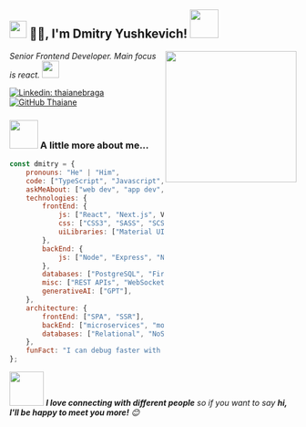 <h2><img src="https://emojis.slackmojis.com/emojis/images/1531849430/4246/blob-sunglasses.gif?1531849430" width="30"/> 🙏🏻, I'm Dmitry Yushkevich! <img src="https://media.giphy.com/media/12oufCB0MyZ1Go/giphy.gif" width="50"></h2>
<img align='right' src="https://media.giphy.com/media/M9gbBd9nbDrOTu1Mqx/giphy.gif" width="230">
<p><em>Senior Frontend Developer. Main focus is react.
</a><img src="https://media.giphy.com/media/WUlplcMpOCEmTGBtBW/giphy.gif" width="30"> 
</em></p>

[![Linkedin: thaianebraga](https://img.shields.io/badge/-thaianebraga-blue?style=flat-square&logo=Linkedin&logoColor=white&link=https://www.linkedin.com/in/dmitry-yushkevich/)](https://www.linkedin.com/in/dmitry-yushkevich/)
[![GitHub Thaiane](https://img.shields.io/github/followers/thaiane?label=follow&style=social)](https://github.com/DmitryFullStackDev)

### <img src="https://media.giphy.com/media/VgCDAzcKvsR6OM0uWg/giphy.gif" width="50"> A little more about me...  

```javascript
const dmitry = {
    pronouns: "He" | "Him",
    code: ["TypeScript", "Javascript", "HTML5"],
    askMeAbout: ["web dev", "app dev", "UI/UX"],
    technologies: {
        frontEnd: {
            js: ["React", "Next.js", Vue],
            css: ["CSS3", "SASS", "SCSS", "LESS", "Staled-components"],
            uiLibraries: ["Material UI", "Recharts", "React-tables", "Antd"],
        },
        backEnd: {
            js: ["Node", "Express", "NestJS"],
        },
        databases: ["PostgreSQL", "Firebase Realtime DB", "redis"],
        misc: ["REST APIs", "WebSockets", "GraphQl", "Redux", "Redux-saga", "Redux-toolkit", "Reselect", "Vuex", "Axios", "React-tables", "React-query", "Formic", "I18Next", "Jest", "Enzyme", "Webpack", "Parcel", "Rollup", "Yarn", "Npm", "Eslint", "Stylelint", "Prettier", "Babel"],
        generativeAI: ["GPT"],
    },
    architecture: {
        frontEnd: ["SPA", "SSR"],
        backEnd: ["microservices", "monolithic", "serverless"],
        databases: ["Relational", "NoSQL"],
    },
    funFact: "I can debug faster with a coffee in hand!"
};
```

<img src="https://media.giphy.com/media/LnQjpWaON8nhr21vNW/giphy.gif" width="60"> <em><b>I love connecting with different people</b> so if you want to say <b>hi, I'll be happy to meet you more!</b> 😊</em>

